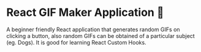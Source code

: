 # React GIF Maker Application 👾
 
A beginner friendly React application that generates random GIFs on clicking a button, also random GIFs can be obtained of a particular subject (eg. Dogs). It is good for learning React Custom Hooks.

